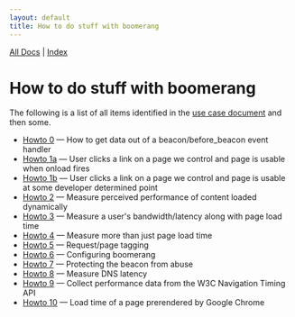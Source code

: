 ```yaml
---
layout: default
title: How to do stuff with boomerang
---
```


[All Docs](/) | [Index](index.html)

# How to do stuff with boomerang

The following is a list of all items identified in the [use case
document](../use-cases.html) and then some.

-   [Howto 0](howto-0.html) — How to get data out of a
    beacon/before\_beacon event handler
-   [Howto 1a](howto-1a-page%231.html) — User clicks a link on a page we
    control and page is usable when onload fires
-   [Howto 1b](howto-1b-page%231.html) — User clicks a link on a page we
    control and page is usable at some developer determined point
-   [Howto 2](howto-2.html) — Measure perceived performance of content
    loaded dynamically
-   [Howto 3](howto-3.html) — Measure a user's bandwidth/latency along
    with page load time
-   [Howto 4](howto-4.html) — Measure more than just page load time
-   [Howto 5](howto-5.html) — Request/page tagging
-   [Howto 6](howto-6.html) — Configuring boomerang
-   [Howto 7](howto-7.html) — Protecting the beacon from abuse
-   [Howto 8](howto-8.html) — Measure DNS latency
-   [Howto 9](howto-9.html) — Collect performance data from the W3C
    Navigation Timing API
-   [Howto 10](howto-10-page%231.html) — Load time of a page prerendered
    by Google Chrome
